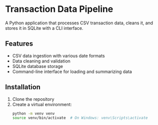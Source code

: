 # Transaction Data Pipeline

A Python application that processes CSV transaction data, cleans it, and stores it in SQLite with a CLI interface.

## Features

- CSV data ingestion with various date formats
- Data cleaning and validation
- SQLite database storage
- Command-line interface for loading and summarizing data

## Installation

1. Clone the repository
2. Create a virtual environment:
   ```bash
   python -m venv venv
   source venv/bin/activate  # On Windows: venv\Scripts\activate